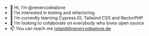 - 👋 Hi, I’m @nevercodealone
- 👀 I’m interested in testing and refactoring
- 🌱 I’m currently learning Cypress.IO, Tailwind CSS and RectorPHP
- 💞️ I’m looking to collaborate on everybody who loves open source
- 📫 You can reach me roland@nevercodealone.de
